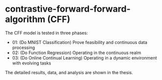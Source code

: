 # contrastive-forward-forward-algorithm (CFF)
The CFF model is tested in three phases:

* 01: (Do MNIST Classification) Prove feasibility and continuous data processing
* 02: (Do Function Regression) Operating in the continuous realm
* 03: (Do Online Continual Learning) Operating in a dynamic environment with evolving tasks

The detailed results, data, and analysis are shown in the thesis.
